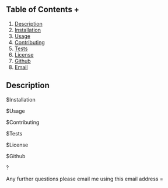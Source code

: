 ## Table of Contents +

1. [Description](#Description)
2. [Installation](#Installation)
3. [Usage](#Usage)
4. [Contributing](#Contributing)
5. [Tests](#Tests)
6. [License](#License)
7. [Github](#Github)
8. [Email](#Email)

## Description



$Installation



$Usage



$Contributing



$Tests



$License



$Github

?

Any further questions please email me using this email address =
